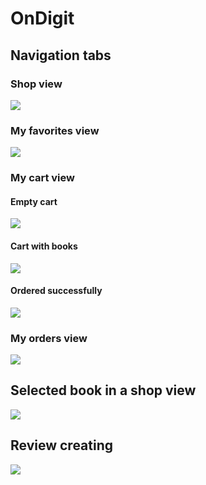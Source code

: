 <h1>OnDigit</h1>
<h2>Navigation tabs</h2>
<h3>Shop view</h3>
<img src="https://user-images.githubusercontent.com/76629564/164708221-2d7731b8-135d-4342-95ca-3b9760b297b4.png"/>
<h3>My favorites view</h3>
<img src="https://user-images.githubusercontent.com/76629564/164708331-5f4600a5-84ae-4ce7-b2a3-28a923f66697.png"/>
<h3>My cart view</h3>
<h4>Empty cart</h4>
<img src="https://user-images.githubusercontent.com/76629564/164708687-aa0fb990-7826-4a6f-88ad-31b46f849c7f.png"/>
<h4>Cart with books</h4>
<img src="https://user-images.githubusercontent.com/76629564/164708757-0ca1c50e-886a-402f-97ba-ee8aea09eeec.png"/>
<h4>Ordered successfully</h4>
<img src="https://user-images.githubusercontent.com/76629564/164709257-f1ccea5d-bfcb-449c-ac93-12b8abffa70c.png"/>
<h3>My orders view</h3>
<img src="https://user-images.githubusercontent.com/76629564/164709369-9a9e6fc2-3368-4fb2-94df-2afe31638dba.png"/>
<h2>Selected book in a shop view</h2>
<img src="https://user-images.githubusercontent.com/76629564/164708967-8f0f0feb-2a82-4ff7-a773-5e11b2a6de79.png"/>
<h2>Review creating</h2>
<img src="https://user-images.githubusercontent.com/76629564/164709036-d5122d94-0b2c-4a53-8430-d1e1a994280e.png"/>
